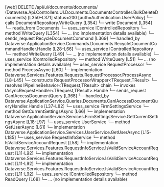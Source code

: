 [web] DELETE /api/ui/documents/documents/  (Dataverse.Api.Controllers.UI.Documents.DocumentsController.BulkDeleteDocuments)  [L350–L371] status=200 [auth=Authentication.UserPolicy]
  └─ calls DocumentRepository.WriteQuery [L354]
  └─ write Document [L354]
    └─ reads_from Documents
  └─ uses_service IControlledRepository<Document>
    └─ method WriteQuery [L354]
      └─ ... (no implementation details available)
  └─ sends_request RecycleDocumentCommand [L369]
    └─ handled_by Dataverse.ApplicationService.Commands.Documents.RecycleDocumentCommandHandler.Handle [L28–L66]
      └─ uses_service IControlledRepository<Document>
        └─ method WriteQuery [L49]
          └─ ... (no implementation details available)
      └─ uses_service IControlledRepository<DocumentVersion>
        └─ method WriteQuery [L51]
          └─ ... (no implementation details available)
      └─ uses_service RequestProcessor
        └─ method ProcessAsync [L60]
          └─ implementation Dataverse.Services.Features.Requests.RequestProcessor.ProcessAsync [L8-L45]
            └─ constructs RequestProcessorWrapper<TRequest,TResult>
            └─ resolves IPipelineBehavior<TRequest,TResult> chain
            └─ invokes IAsyncRequestHandler<TRequest,TResult>.Handle
  └─ sends_request CanIAccessDocumentQuery [L368]
    └─ handled_by Dataverse.ApplicationService.Queries.Documents.CanIAccessDocumentQueryHandler.Handle [L37–L82]
      └─ uses_service FirmSettingsService
        └─ method GetCurrentSettingsAsync [L66]
          └─ implementation Dataverse.ApplicationService.Services.FirmSettingsService.GetCurrentSettingsAsync [L18-L97]
      └─ uses_service UserService
        └─ method GetUserAsync [L61]
          └─ implementation Dataverse.ApplicationService.Services.UserService.GetUserAsync [L15-L185]
      └─ uses_service RequestInfoService
        └─ method IsValidServiceAccountRequest [L58]
          └─ implementation Dataverse.Services.Features.RequestInfoService.IsValidServiceAccountRequest [L11-L92]
          └─ implementation Dataverse.Services.Features.RequestInfoService.IsValidServiceAccountRequest [L11-L92]
          └─ implementation Dataverse.Services.Features.RequestInfoService.IsValidServiceAccountRequest [L11-L92]
      └─ uses_service IControlledRepository<Document>
        └─ method ReadQuery [L68]
          └─ ... (no implementation details available)

